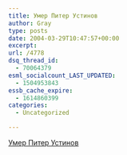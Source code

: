 ```yaml
---
title: Умер Питер Устинов
author: Gray
type: posts
date: 2004-03-29T10:47:57+00:00
excerpt:
url: /4778
dsq_thread_id:
  - 70064379
esml_socialcount_LAST_UPDATED:
  - 1504953843
essb_cache_expire:
  - 1614860399
categories:
  - Uncategorized

---
```








<a href="http://film.guardian.co.uk/news/story/0,12589,1180374,00.html" target="_blank">Умер Питер Устинов</a>